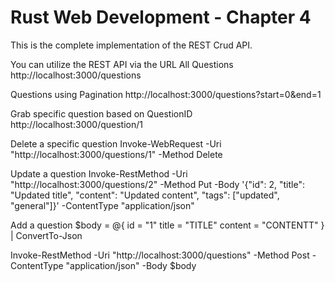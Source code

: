 # Rust Web Development - Chapter 4
This is the complete implementation of the REST Crud API.


You can utilize the REST API via the URL
All Questions 
http://localhost:3000/questions

Questions using Pagination
http://localhost:3000/questions?start=0&end=1

Grab specific  question based on QuestionID
http://localhost:3000/question/1

Delete a specific question
Invoke-WebRequest -Uri "http://localhost:3000/questions/1" -Method Delete

Update a question
Invoke-RestMethod -Uri "http://localhost:3000/questions/2" -Method Put -Body '{"id": 2, "title": "Updated title", "content": "Updated content", "tags": ["updated", "general"]}' -ContentType "application/json"

Add a question
$body = @{
    id = "1"
    title = "TITLE"
    content = "CONTENTT"
} | ConvertTo-Json

Invoke-RestMethod -Uri "http://localhost:3000/questions" -Method Post -ContentType "application/json" -Body $body

